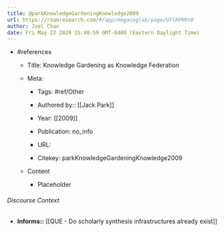 ```yaml
---
title: @parkKnowledgeGardeningKnowledge2009
url: https://roamresearch.com/#/app/megacoglab/page/UYlRFKKn9
author: Joel Chan
date: Fri May 22 2020 15:40:59 GMT-0400 (Eastern Daylight Time)
---
```


- #references

    - Title: Knowledge Gardening as Knowledge Federation

    - Meta:

        - Tags: #ref/Other

        - Authored by::  [[Jack Park]]

        - Year: [[2009]]

        - Publication: no_info

        - URL:

        - Citekey: parkKnowledgeGardeningKnowledge2009

    - Content

        - Placeholder

###### Discourse Context

- **Informs::** [[QUE - Do scholarly synthesis infrastructures already exist]]
